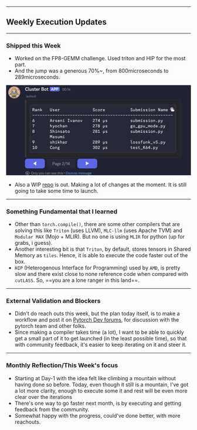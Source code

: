 
---
## Weekly Execution Updates
---
### Shipped this Week
- Worked on the FP8-GEMM challenge. Used triton and HIP for the most part.
- And the jump was a generous 70%~, from 800microseconds to 289microseconds.

![](../assets/gemm-leaderboard.png)

- Also a WIP [repo](https://github.com/Itssshikhar/TorchFuser) is out. Making a lot of changes at the moment. It is still going to take some time to launch.
---
### Something Fundamental that I learned
- Other than `torch.compile()`, there are some other compilers that are solving this like `Triton` (uses LLVM), `MLC-llm` (uses Apache TVM) and `Modular MAX` (Mojo + MLIR). But no one is using `MLIR` for python (up for grabs, i guess).
- Another interesting bit is that `Triton`, by default, stores tensors in Shared Memory as `tiles`. Hence, it is able to execute the code faster out of the box.
- `HIP` (Heterogenous Interface for Programming) used by `AMD`, is pretty slow and there exist close to none reference code when compared with `cutLASS`. So, ==you are a lone ranger in this land==.
---
### External Validation and Blockers
- Didn't do reach outs this week, but the plan today itself, is to make a workflow and post it on [Pytorch Dev forums](https://dev-discuss.pytorch.org/), for discussion with the pytorch team and other folks.
- Since making a compiler takes time (a lot), I want to be able to quickly get a small part of it to get launched (in the least possible time), so that with community feedback, it's easier to keep iterating on it and steer it.
---
### Monthly Reflection/This Week's focus
- Starting at Day-1 with the idea felt like climbing a mountain without having done so before. Today, even though it still is a mountain, I've got a lot more clarity, enough to execute some it and rest will be even more clear over the iterations
- There's one way to go faster next month, is by executing and getting feedback from the community.
- Somewhat happy with the progress, could've done better, with more reachouts.